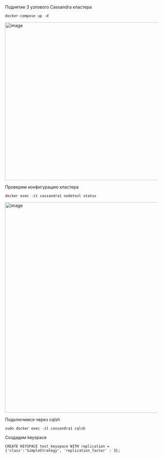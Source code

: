 Поднятие 3 узлового Cassandra кластера
```
docker-compose up -d
```
<img width="520" alt="image" src="https://github.com/user-attachments/assets/5495e457-229f-45f3-ac0c-7d9949b082be">

Проверим конфигурацию кластера
```
docker exec -it cassandra1 nodetool status
```

<img width="693" alt="image" src="https://github.com/user-attachments/assets/f1ffbcfa-afe5-478e-9b7e-836e3424d36b">

Подключимся через cqlsh

```
sudo docker exec -it cassandra1 cqlsh
```

Создадим keyspace 

```
CREATE KEYSPACE test_keyspace WITH replication = {'class':'SimpleStrategy', 'replication_factor' : 3};
```

